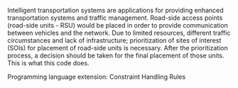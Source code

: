 Intelligent transportation systems are applications for providing enhanced transportation systems and traffic management. Road-side access points (road-side units - RSU) would be placed in order to provide communication between vehicles and the network. Due to limited resources, different traffic circumstances and lack of infrastructure; prioritization of sites of interest (SOIs) for placement of road-side units is necessary. After the prioritization process, a decision should be taken for the final placement of those units. This is what this code does.

Programming language extension: Constraint Handling Rules
